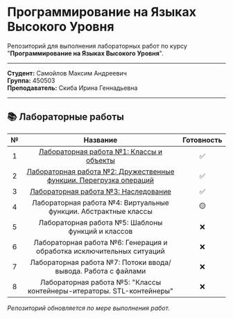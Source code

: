 # Программирование на Языках Высокого Уровня

Репозиторий для выполнения лабораторных работ по курсу "**Программирование на Языках Высокого Уровня**".

---

**Студент:** Самойлов Максим Андреевич  
**Группа:** 450503  
**Преподаватель:** Скиба Ирина Геннадьевна

---

## 📚 Лабораторные работы

| № | Название | Готовность |
|:---:|:----------:|:--------:|
| 1 | [Лабораторная работа №1: Классы и объекты](./1lab)| ✅ |
| 2 | [Лабораторная работа №2: Дружественные функции. Перегрузка операций](./2lab) | ✅ |
| 3 | [Лабораторная работа №3: Наследование](./3lab) | ✅ |
| 4 | Лабораторная работа №4: Виртуальные функции. Абстрактные классы | 🟡 |
| 5 | Лабораторная работа №5: Шаблоны функций и классов | ❌ |
| 6 | Лабораторная работа №6: Генерация и обработка исключительных ситуаций | ❌ |
| 7 | Лабораторная работа №7: Потоки ввода/вывода. Работа с файлами | ❌ |
| 8 | Лабораторная работа №5: "Классы контейнеры-итераторы. STL-контейнеры" | ❌ |

_Репозиторий обновляется по мере выполнения работ._

